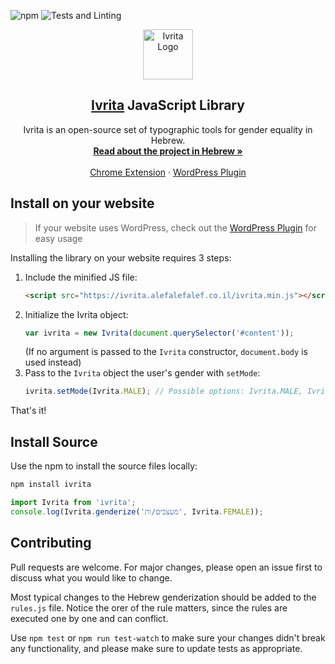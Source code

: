 ![npm](https://img.shields.io/npm/v/ivrita?label=npm%20version)
![Tests and Linting](https://github.com/AlefAlefAlef/ivrita/workflows/Tests%20and%20Linting/badge.svg)


<p align="center">
  <a href="https://alefalefalef.co.il/ivrita">
    <img src="https://github.com/AlefAlefAlef/ivrita-chrome/raw/main/src/icon.png" alt="Ivrita Logo" width="80" height="80">
  </a>

  <h2 align="center"><a href="https://alefalefalef.co.il/ivrita">Ivrita</a> JavaScript Library</h2>

  <p align="center">
    Ivrita is an open-source set of typographic tools for gender equality in Hebrew.
    <br />
    <a href="https://alefalefalef.co.il/ivrita"><strong>Read about the project in Hebrew »</strong></a>
    <br />
    <br />
    <a href="https://github.com/AlefAlefAlef/ivrita-chrome">Chrome Extension</a>
    ·
    <a href="https://github.com/AlefAlefAlef/ivrita-wordpress">WordPress Plugin</a>
  </p>
</p>

## Install on your website
> If your website uses WordPress, check out the [WordPress Plugin](https://github.com/AlefAlefAlef/ivrita-wordpress) for easy usage

Installing the library on your website requires 3 steps:
1. Include the minified JS file:
    ```html
    <script src="https://ivrita.alefalefalef.co.il/ivrita.min.js"></script>
    ```
2. Initialize the Ivrita object:
    ```JavaScript
    var ivrita = new Ivrita(document.querySelector('#content'));
    ```
    (If no argument is passed to the `Ivrita` constructor, `document.body` is used instead)
3. Pass to the `Ivrita` object the user's gender with `setMode`:
    ```JavaScript
    ivrita.setMode(Ivrita.MALE); // Possible options: Ivrita.MALE, Ivrita.FEMALE, Ivrita.NEUTRAL
    ```
That's it!

## Install Source

Use the npm to install the source files locally:

```bash
npm install ivrita
```

```JavaScript
import Ivrita from 'ivrita';
console.log(Ivrita.genderize('מעצבים/ות', Ivrita.FEMALE));
```

## Contributing
Pull requests are welcome. For major changes, please open an issue first to discuss what you would like to change.

Most typical changes to the Hebrew genderization should be added to the `rules.js` file. Notice the orer of the rule matters, since the rules are executed one by one and can conflict.

Use `npm test` or `npm run test-watch` to make sure your changes didn't break any functionality, and please make sure to update tests as appropriate.

